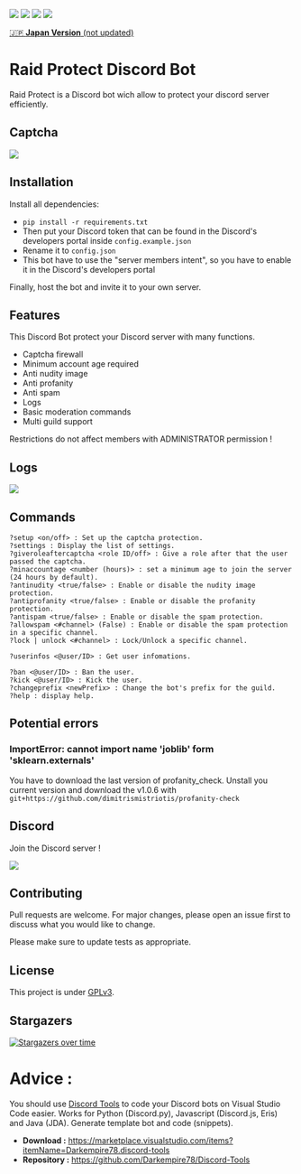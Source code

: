 ![](https://img.shields.io/codefactor/grade/github/Darkempire78/Raid-Protect-Discord-Bot?style=for-the-badge) 
![](https://img.shields.io/github/repo-size/Darkempire78/Raid-Protect-Discord-Bot?style=for-the-badge) 
![](https://img.shields.io/badge/SOURCERY-ENABLED-green?style=for-the-badge) <a href="https://discord.com/invite/sPvJmY7mcV"><img src="https://img.shields.io/discord/831524351311609907?color=%237289DA&label=DISCORD&style=for-the-badge"></a>

[:jp: **Japan Version** (not updated)](https://github.com/Alpaca131/Raid-Protect-Discord-Bot-JP_translated)

# Raid Protect Discord Bot

Raid Protect is a Discord bot wich allow to protect your discord server efficiently.

## Captcha
![](https://github.com/Darkempire78/Raid-Protect-Discord-Bot/blob/master/Capture1.PNG)

## Installation

Install all dependencies:

* `pip install -r requirements.txt`
* Then put your Discord token that can be found in the Discord's developers portal inside `config.example.json`
* Rename it to `config.json`
* This bot have to use the "server members intent", so you have to enable it in the Discord's developers portal

Finally, host the bot and invite it to your own server.

## Features

This Discord Bot protect your Discord server with many functions.

* Captcha firewall
* Minimum account age required
* Anti nudity image
* Anti profanity
* Anti spam
* Logs
* Basic moderation commands
* Multi guild support

Restrictions do not affect members with ADMINISTRATOR permission !

## Logs

![](https://github.com/Darkempire78/Raid-Protect-Discord-Bot/blob/master/Capture2.PNG)

## Commands

```
?setup <on/off> : Set up the captcha protection.
?settings : Display the list of settings.
?giveroleaftercaptcha <role ID/off> : Give a role after that the user passed the captcha.
?minaccountage <number (hours)> : set a minimum age to join the server (24 hours by default).
?antinudity <true/false> : Enable or disable the nudity image protection.
?antiprofanity <true/false> : Enable or disable the profanity protection.
?antispam <true/false> : Enable or disable the spam protection.
?allowspam <#channel> (False) : Enable or disable the spam protection in a specific channel.
?lock | unlock <#channel> : Lock/Unlock a specific channel.

?userinfos <@user/ID> : Get user infomations.

?ban <@user/ID> : Ban the user.
?kick <@user/ID> : Kick the user.
?changeprefix <newPrefix> : Change the bot's prefix for the guild.
?help : display help.
```

## Potential errors

### ImportError: cannot import name 'joblib' form 'sklearn.externals'
You have to download the last version of profanity_check.
Unstall you current version and download the v1.0.6 with `git+https://github.com/dimitrismistriotis/profanity-check` 

## Discord

Join the Discord server !

[![](https://i.imgur.com/UfyvtOL.png)](https://discord.gg/sPvJmY7mcV)

## Contributing

Pull requests are welcome. For major changes, please open an issue first to discuss what you would like to change.

Please make sure to update tests as appropriate.


## License

This project is under [GPLv3](https://github.com/Darkempire78/Raid-Protect-Discord-Bot/blob/master/LICENSE).

## Stargazers
[![Stargazers over time](https://starchart.cc/Darkempire78/Raid-Protect-Discord-Bot.svg)](https://starchart.cc/Darkempire78/Raid-Protect-Discord-Bot)

# Advice :

You should use [Discord Tools](https://marketplace.visualstudio.com/items?itemName=Darkempire78.discord-tools) to code your Discord bots on Visual Studio Code easier.
Works for Python (Discord.py), Javascript (Discord.js, Eris) and Java (JDA). Generate template bot and code (snippets).
- **Download :** https://marketplace.visualstudio.com/items?itemName=Darkempire78.discord-tools
- **Repository :** https://github.com/Darkempire78/Discord-Tools

